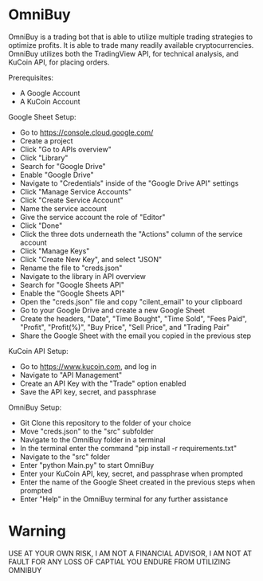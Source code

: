 # OmniBuy
OmniBuy is a trading bot that is able to utilize multiple trading strategies to optimize profits. It is able to trade many readily available cryptocurrencies. OmniBuy utilizes both the TradingView API, for technical analysis, and KuCoin API, for placing orders. 
 
Prerequisites:
  - A Google Account
  - A KuCoin Account

Google Sheet Setup:
  - Go to https://console.cloud.google.com/
  - Create a project
  - Click "Go to APIs overview"
  - Click "Library"
  - Search for "Google Drive"
  - Enable "Google Drive"
  - Navigate to "Credentials" inside of the "Google Drive API" settings
  - Click "Manage Service Accounts"
  - Click "Create Service Account"
  - Name the service account
  - Give the service account the role of "Editor"
  - Click "Done"
  - Click the three dots underneath the "Actions" column of the service account
  - Click "Manage Keys"
  - Click "Create New Key", and select "JSON"
  - Rename the file to "creds.json"
  - Navigate to the library in API overview
  - Search for "Google Sheets API"
  - Enable the "Google Sheets API"
  - Open the "creds.json" file and copy "cilent_email" to your clipboard
  - Go to your Google Drive and create a new Google Sheet
  - Create the headers, "Date", "Time Bought", "Time Sold", "Fees Paid", "Profit", "Profit(%)", "Buy Price", "Sell Price", and "Trading Pair"
  - Share the Google Sheet with the email you copied in the previous step
  
KuCoin API Setup:
  - Go to https://www.kucoin.com, and log in
  - Navigate to "API Management"
  - Create an API Key with the "Trade" option enabled
  - Save the API key, secret, and passphrase 
 
OmniBuy Setup:
  - Git Clone this repository to the folder of your choice
  - Move "creds.json" to the "src" subfolder
  - Navigate to the OmniBuy folder in a terminal
  - In the terminal enter the command "pip install -r requirements.txt"
  - Navigate to the "src" folder
  - Enter "python Main.py" to start OmniBuy
  - Enter your KuCoin API, key, secret, and passphrase when prompted
  - Enter the name of the Google Sheet created in the previous steps when prompted
  - Enter "Help" in the OmniBuy terminal for any further assistance

# Warning
USE AT YOUR OWN RISK, I AM NOT A FINANCIAL ADVISOR, I AM NOT AT FAULT FOR ANY LOSS OF CAPTIAL YOU ENDURE FROM UTILIZING OMNIBUY
